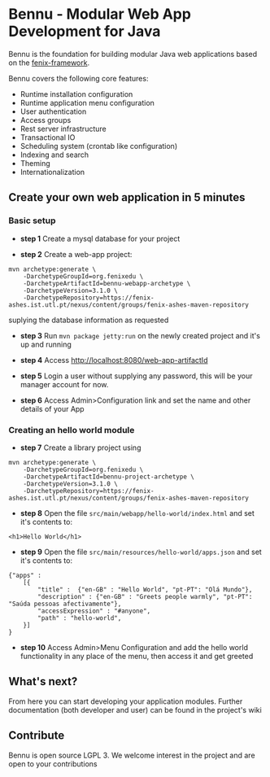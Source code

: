 # Bennu - Modular Web App Development for Java

Bennu is the foundation for building modular Java web applications based on the [fenix-framework](http://fenix-framework.github.io/).

Bennu covers the following core features:
* Runtime installation configuration
* Runtime application menu configuration
* User authentication
* Access groups
* Rest server infrastructure
* Transactional IO
* Scheduling system (crontab like configuration)
* Indexing and search
* Theming
* Internationalization

## Create your own web application in 5 minutes

### Basic setup

* __step 1__ Create a mysql database for your project

* __step 2__ Create a web-app project:
```
mvn archetype:generate \
    -DarchetypeGroupId=org.fenixedu \
    -DarchetypeArtifactId=bennu-webapp-archetype \
    -DarchetypeVersion=3.1.0 \
    -DarchetypeRepository=https://fenix-ashes.ist.utl.pt/nexus/content/groups/fenix-ashes-maven-repository
```
suplying the database information as requested

* __step 3__ Run ```mvn package jetty:run``` on the newly created project and it's up and running

* __step 4__ Access [http://localhost:8080/web-app-artifactId](http://localhost:8080/)

* __step 5__ Login a user without supplying any password, this will be your manager account for now.

* __step 6__ Access Admin>Configuration link and set the name and other details of your App

### Creating an hello world module

* __step 7__ Create a library project using
```
mvn archetype:generate \
    -DarchetypeGroupId=org.fenixedu \
    -DarchetypeArtifactId=bennu-project-archetype \
    -DarchetypeVersion=3.1.0 \
    -DarchetypeRepository=https://fenix-ashes.ist.utl.pt/nexus/content/groups/fenix-ashes-maven-repository
```

* __step 8__ Open the file ```src/main/webapp/hello-world/index.html``` and set it's contents to:
```
<h1>Hello World</h1>
```

* __step 9__ Open the file ```src/main/resources/hello-world/apps.json``` and set it's contents to:
```
{"apps" :
    [{
        "title" :  {"en-GB" : "Hello World", "pt-PT": "Olá Mundo"},
        "description" : {"en-GB" : "Greets people warmly", "pt-PT": "Saúda pessoas afectivamente"},
        "accessExpression" : "#anyone",
        "path" : "hello-world",
    }]
}
```

* __step 10__ Access Admin>Menu Configuration and add the hello world functionality in any place of the menu, then access it and get greeted

## What's next?

From here you can start developing your application modules. Further documentation (both developer and user) can be found in the project's wiki

## Contribute

Bennu is open source LGPL 3. We welcome interest in the project and are open to your contributions

